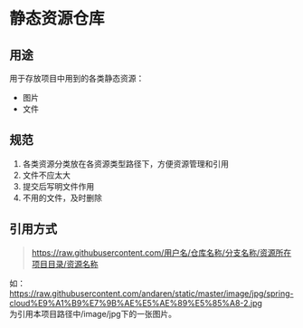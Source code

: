 # 静态资源仓库  

## 用途
用于存放项目中用到的各类静态资源：  
- 图片
- 文件

## 规范
1. 各类资源分类放在各资源类型路径下，方便资源管理和引用
2. 文件不应太大
3. 提交后写明文件作用
4. 不用的文件，及时删除 

## 引用方式  
> https://raw.githubusercontent.com/用户名/仓库名称/分支名称/资源所在项目目录/资源名称 

如：  
https://raw.githubusercontent.com/andaren/static/master/image/jpg/spring-cloud%E9%A1%B9%E7%9B%AE%E5%AE%89%E5%85%A8-2.jpg  
为引用本项目路径中/image/jpg下的一张图片。
